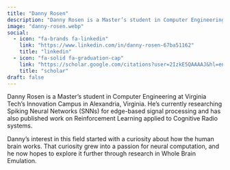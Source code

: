 ```yaml
---
title: "Danny Rosen"
description: "Danny Rosen is a Master’s student in Computer Engineering at Virginia Tech’s Innovation Campus in Alexandria, Virginia. He’s currently researching Spiking Neural Networks (SNNs) for edge-based signal processing."
image: "danny-rosen.webp" 
social:
  - icon: "fa-brands fa-linkedin"
    link: "https://www.linkedin.com/in/danny-rosen-67ba51162"
    title: "linkedin"
  - icon: "fa-solid fa-graduation-cap"
    link: "https://scholar.google.com/citations?user=2IzkE5QAAAAJ&hl=en"
    title: "scholar"
draft: false
---
```


Danny Rosen is a Master’s student in Computer Engineering at Virginia Tech’s Innovation Campus in Alexandria, Virginia. He’s currently researching Spiking Neural Networks (SNNs) for edge-based signal processing and has also published work on Reinforcement Learning applied to Cognitive Radio systems.

Danny’s interest in this field started with a curiosity about how the human brain works. That curiosity grew into a passion for neural computation, and he now hopes to explore it further through research in Whole Brain Emulation.
